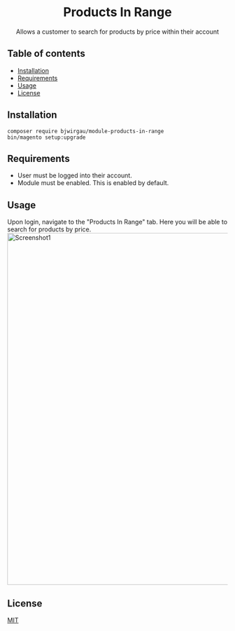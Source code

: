 <h1 align="center">Products In Range</h1> 

<div align="center">
  <p>Allows a customer to search for products by price within their account</p>
</div>

## Table of contents

- [Installation](#installation)
- [Requirements](#requirements)
- [Usage](#usage)
- [License](#license)

## Installation

```
composer require bjwirgau/module-products-in-range
bin/magento setup:upgrade
```

## Requirements

* User must be logged into their account.
* Module must be enabled. This is enabled by default.

## Usage

Upon login, navigate to the "Products In Range" tab. Here you will be able to search for products by price.
<img width="1309" height="803" alt="Screenshot1" src="https://github.com/user-attachments/assets/650c5c7f-55fb-4730-8920-815d53e4ff8b" />

## License

[MIT](https://opensource.org/licenses/MIT)
